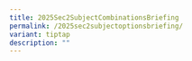```yaml
---
title: 2025Sec2SubjectCombinationsBriefing
permalink: /2025sec2subjectoptionsbriefing/
variant: tiptap
description: ""
---
```

